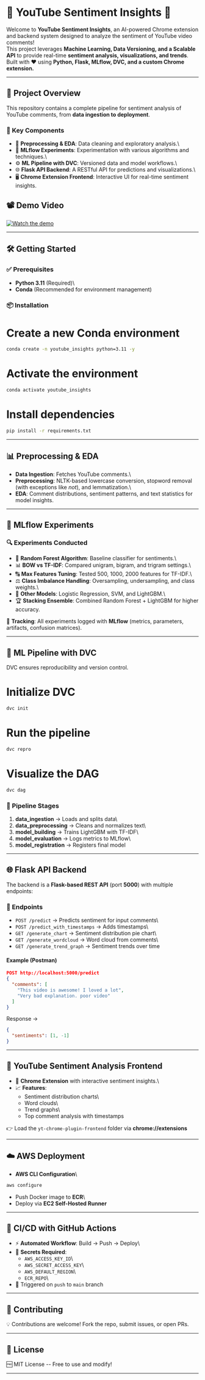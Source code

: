 # 🎥 YouTube Sentiment Insights 🚀

Welcome to **YouTube Sentiment Insights**, an AI-powered Chrome
extension and backend system designed to analyze the sentiment of
YouTube video comments!\
This project leverages **Machine Learning, Data Versioning, and a
Scalable API** to provide real-time **sentiment analysis,
visualizations, and trends**.\
Built with ❤️ using **Python, Flask, MLflow, DVC, and a custom Chrome
extension.**

------------------------------------------------------------------------

## 🌟 Project Overview

This repository contains a complete pipeline for sentiment analysis of
YouTube comments, from **data ingestion to deployment**.

### 🔑 Key Components

-   🧹 **Preprocessing & EDA**: Data cleaning and exploratory analysis.\
-   🔬 **MLflow Experiments**: Experimentation with various algorithms
    and techniques.\
-   ⚙️ **ML Pipeline with DVC**: Versioned data and model workflows.\
-   🌐 **Flask API Backend**: A RESTful API for predictions and
    visualizations.\
-   🖥️ **Chrome Extension Frontend**: Interactive UI for real-time
    sentiment insights.

## 📽️ Demo Video

[![Watch the demo](https://img.youtube.com/vi/lBIzfCu8vBM/0.jpg)](https://youtu.be/lBIzfCu8vBM)

------------------------------------------------------------------------

## 🛠️ Getting Started

### ✅ Prerequisites

-   **Python 3.11** (Required)\
-   **Conda** (Recommended for environment management)

### 📦 Installation


# Create a new Conda environment
``` bash
conda create -n youtube_insights python=3.11 -y
```

# Activate the environment
``` bash
conda activate youtube_insights
```

# Install dependencies
``` bash
pip install -r requirements.txt
```

------------------------------------------------------------------------

## 📊 Preprocessing & EDA

-   **Data Ingestion**: Fetches YouTube comments.\
-   **Preprocessing**: NLTK-based lowercase conversion, stopword removal
    (with exceptions like *not*), and lemmatization.\
-   **EDA**: Comment distributions, sentiment patterns, and text
    statistics for model insights.

------------------------------------------------------------------------

## 🧪 MLflow Experiments

### 🔍 Experiments Conducted

-   🌲 **Random Forest Algorithm**: Baseline classifier for sentiments.\
-   📊 **BOW vs TF-IDF**: Compared unigram, bigram, and trigram
    settings.\
-   🔠 **Max Features Tuning**: Tested 500, 1000, 2000 features for
    TF-IDF.\
-   ⚖️ **Class Imbalance Handling**: Oversampling, undersampling, and
    class weights.\
-   🤖 **Other Models**: Logistic Regression, SVM, and LightGBM.\
-   🏆 **Stacking Ensemble**: Combined Random Forest + LightGBM for
    higher accuracy.

🔗 **Tracking**: All experiments logged with **MLflow** (metrics,
parameters, artifacts, confusion matrices).

------------------------------------------------------------------------

## 🔄 ML Pipeline with DVC

DVC ensures reproducibility and version control.


# Initialize DVC
``` bash
dvc init
```

# Run the pipeline
``` bash
dvc repro
```

# Visualize the DAG
``` bash
dvc dag
```

### 📌 Pipeline Stages

1.  **data_ingestion** → Loads and splits data\
2.  **data_preprocessing** → Cleans and normalizes text\
3.  **model_building** → Trains LightGBM with TF-IDF\
4.  **model_evaluation** → Logs metrics to MLflow\
5.  **model_registration** → Registers final model

------------------------------------------------------------------------

## 🌐 Flask API Backend

The backend is a **Flask-based REST API** (port **5000**) with multiple
endpoints:

### 📍 Endpoints

-   `POST /predict` → Predicts sentiment for input comments\
-   `POST /predict_with_timestamps` → Adds timestamps\
-   `GET /generate_chart` → Sentiment distribution pie chart\
-   `GET /generate_wordcloud` → Word cloud from comments\
-   `GET /generate_trend_graph` → Sentiment trends over time

#### Example (Postman)

``` json
POST http://localhost:5000/predict
{
  "comments": [
    "This video is awesome! I loved a lot",
    "Very bad explanation. poor video"
  ]
}
```

Response →

``` json
{
  "sentiments": [1, -1]
}
```

------------------------------------------------------------------------

## 🎨 YouTube Sentiment Analysis Frontend

-   🧩 **Chrome Extension** with interactive sentiment insights.\
-   📈 **Features**:
    -   Sentiment distribution charts\
    -   Word clouds\
    -   Trend graphs\
    -   Top comment analysis with timestamps

👉 Load the `yt-chrome-plugin-frontend` folder via
**chrome://extensions**

------------------------------------------------------------------------

## ☁️ AWS Deployment

-   **AWS CLI Configuration**\

``` bash
aws configure
```

-   Push Docker image to **ECR**\
-   Deploy via **EC2 Self-Hosted Runner**

------------------------------------------------------------------------

## 🚀 CI/CD with GitHub Actions

-   ⚡ **Automated Workflow**: Build → Push → Deploy\
-   🔑 **Secrets Required**:
    -   `AWS_ACCESS_KEY_ID`\
    -   `AWS_SECRET_ACCESS_KEY`\
    -   `AWS_DEFAULT_REGION`\
    -   `ECR_REPO`\
-   🚨 Triggered on `push` to `main` branch

------------------------------------------------------------------------

## 📝 Contributing

💡 Contributions are welcome! Fork the repo, submit issues, or open PRs.

------------------------------------------------------------------------

## 📜 License

🆓 MIT License -- Free to use and modify!

------------------------------------------------------------------------
